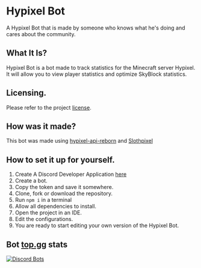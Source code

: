 # Hypixel Bot

A Hypixel Bot that is made by someone who knows what he's doing and cares about the community.

## What It Is?
Hypixel Bot is a bot made to track statistics for the Minecraft server Hypixel. It will allow you to view player statistics and optimize SkyBlock statistics.

## Licensing.
Please refer to the project [license](https://github.com/MatthewTGM/hypixel-bot/blob/master/LICENSE).

## How was it made?
This bot was made using [hypixel-api-reborn](https://www.npmjs.com/package/hypixel-api-reborn) and [Slothpixel](https://docs.slothpixel.me)

## How to set it up for yourself.
1. Create A Discord Developer Application [here](https://discord.com/developers/applications)
2. Create a bot.
3. Copy the token and save it somewhere.
4. Clone, fork or download the repository.
5. Run `npm i` in a terminal
6. Allow all dependencies to install.
7. Open the project in an IDE.
8. Edit the configurations.
9. You are ready to start editing your own version of the Hypixel Bot.

## Bot [top.gg](https://top.gg/bot/730063696130211901) stats
[![Discord Bots](https://top.gg/api/widget/730063696130211901.svg)](https://top.gg/bot/730063696130211901)
